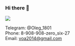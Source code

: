 ### Hi there 👋  

![](https://komarev.com/ghpvc/?username=Vetoshkin-Oleg)

Telegram: @Oleg_1801  
Phone: 8-908-908-zero_six-27  
Email: voa2014@gmail.com

<!--
**Vetoshkin-Oleg/Vetoshkin-Oleg** is a ✨ _special_ ✨ repository because its `README.md` (this file) appears on your GitHub profile.

Here are some ideas to get you started:

- 🔭 I’m currently working on ...
- 🌱 I’m currently learning ...
- 👯 I’m looking to collaborate on ...
- 🤔 I’m looking for help with ...
- 💬 Ask me about ...
- 📫 How to reach me: ...
- 😄 Pronouns: ...
- ⚡ Fun fact: ...
-->
